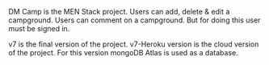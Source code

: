 DM Camp is the MEN Stack project. Users can add, delete & edit a campground. Users can comment on a campground. But for doing this user must be signed in. 

v7 is the final version of the project.
v7-Heroku version is the cloud version of the project. For this version mongoDB Atlas is used as a database.
